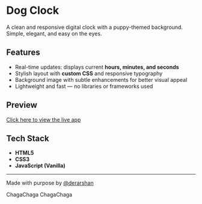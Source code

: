 # Dog Clock

A clean and responsive digital clock with a puppy-themed background. Simple, elegant, and easy on the eyes.

## Features
- Real-time updates: displays current **hours, minutes, and seconds**
- Stylish layout with **custom CSS** and responsive typography
- Background image with subtle enhancements for better visual appeal
- Lightweight and fast — no libraries or frameworks used

## Preview

[Click here to view the live app](https://derarshan.github.io/dog-clock/)

## Tech Stack
- **HTML5**
- **CSS3**
- **JavaScript (Vanilla)**

---

Made with purpose by [@derarshan](https://github.com/derarshan)

ChagaChaga ChagaChaga

